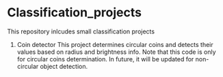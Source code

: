 # Classification_projects

This repository inlcudes small classification projects

1. Coin detector
   This project determines circular coins and detects their values based on radius and brightness info.
   Note that this code is only for circular coins determination. In future, it will be updated for non-circular object detection. 
